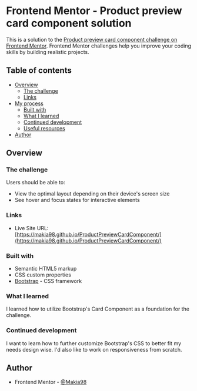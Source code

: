 # Frontend Mentor - Product preview card component solution

This is a solution to the [Product preview card component challenge on Frontend Mentor](https://www.frontendmentor.io/challenges/product-preview-card-component-GO7UmttRfa). Frontend Mentor challenges help you improve your coding skills by building realistic projects. 

## Table of contents

- [Overview](#overview)
  - [The challenge](#the-challenge)
  - [Links](#links)
- [My process](#my-process)
  - [Built with](#built-with)
  - [What I learned](#what-i-learned)
  - [Continued development](#continued-development)
  - [Useful resources](#useful-resources)
- [Author](#author)

## Overview

### The challenge

Users should be able to:

- View the optimal layout depending on their device's screen size
- See hover and focus states for interactive elements

### Links
- Live Site URL: [https://makia98.github.io/ProductPreviewCardComponent/](https://makia98.github.io/ProductPreviewCardComponent/)

### Built with

- Semantic HTML5 markup
- CSS custom properties
- [Bootstrap](https://getbootstrap.com/docs/5.2/getting-started/introduction/) - CSS framework

### What I learned
I learned how to utilize Bootstrap's Card Component as a foundation for the challenge.


### Continued development

I want to learn how to further customize Bootstrap's CSS to better fit my needs design wise. I'd also like to work on responsiveness from scratch.


## Author
- Frontend Mentor - [@Makia98](https://www.frontendmentor.io/profile/Makia98)
